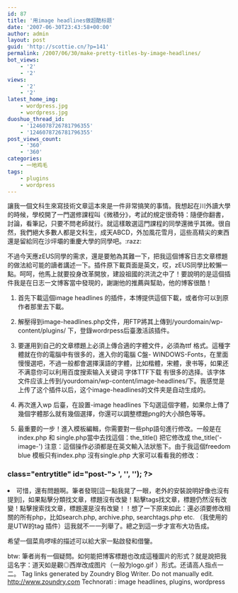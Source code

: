 ```yaml
---
id: 87
title: '用image headlines做超酷标题'
date: '2007-06-30T23:43:58+00:00'
author: admin
layout: post
guid: 'http://scottie.cn/?p=141'
permalink: /2007/06/30/make-pretty-titles-by-image-headlines/
bot_views:
    - '2'
    - '2'
views:
    - '2'
    - '2'
latest_home_img:
    - wordpress.jpg
    - wordpress.jpg
duoshuo_thread_id:
    - '1246078726781796355'
    - '1246078726781796355'
post_views_count:
    - '360'
    - '360'
categories:
    - 一地鸡毛
tags:
    - plugins
    - wordpress
---
```

讓我一個文科生來寫技術文章這本來是一件非常搞笑的事情。我想起在川外讀大學的時候，學校開了一門選修課程叫《微積分》，考試的規定很奇特：隨便你翻書，討論，看筆記，只要不問老師就行。就這樣敢選這門課程的同學還微乎其微。很自然，我們絕大多數人都是文科生，成天ABCD，外加風花雪月，這些高精尖的東西還是留給同在沙坪壩的重慶大學的同學吧。:razz:

不過今天應zEUS同學的需求，還是要勉為其難一下，把我這個博客日志文章標題的做法給可能的讀者講述一下。插件原下載頁面是英文，哎，zEUS同學比較懶一點。呵呵，他馬上就要投身改革開放，建設祖國的洪流之中了！要說明的是這個插件我是在日志一文博客當中發現的，謝謝他的推薦與幫助，他的博客很酷！

1. 首先下載這個image headlines 的插件，本博提供這個下載，或者你可以到原作者那里去下載。

2. 解壓得到image-headlines.php文件，用FTP將其上傳到/yourdomain/wp-content/plugins/ 下，登錄wordrpess后臺激活該插件。

3. 要運用到自己的文章標題上必須上傳合適的字體文件，必須為ttf 格式。這種字體就在你的電腦中有很多的，進入你的電腦 C盤- WINDOWS-Fonts，在里面慢慢選吧，不過一般都會選擇漢語的字體，比如楷體，宋體，隶书等，如果还不满意你可以利用百度搜索输入关键词 字体TTF下载 有很多的选择。该字体文件应该上传到/yourdomain/wp-content/image-headlines/下。我感觉是上传了这个插件以后，这个image-headlines的文件夹是自动生成的。

4. 再次進入wp 后臺，在設置-image headlines 下勾選這個字體，如果你上傳了幾個字體那么就有幾個選擇，你還可以調整標題png的大小顏色等等。

5. 最重要的一步！進入模板編輯，你需要對一些php語句進行修改。一般是在index.php 和 single.php當中去找這個：the_title() 把它修改成 the_title('-image-') 注意：這個操作必須都是在英文輸入法狀態下。由于我這個freedom blue 模板只有index.php 沒有single.php 大家可以看看我的修改：

<?php if (have_posts()) : while (have_posts()) : the_post(); ?>
<div class="entry">
<h3 <?php if (is_page()) echo 'style="margin-bottom: 20px;" ' ?>class="entrytitle" id="post-<?php the_ID(); ?>"><a title="到《<?php the_title(); ?>》的固定链接" href="<?php the_permalink() ?>" rel="bookmark"><?php the_title('-image-'); ?></a> <?php edit_post_link('<img class="editpost" alt="Edit" src="' . get_bloginfo('template_directory') . '/images/edit.gif" />', '', ''); ?></h3>
<div class="entrymeta1">
<?php
（紅色為標識）好了，這樣就做好了很酷的文章標題了，看看效果吧。

6. 可惜，還有問題啊。筆者發現[這一點我晃了一眼，老外的安裝說明好像也沒有提到]，如果點擊分類找文章，標題沒有改變！點擊tags找文章，標題仍然沒有改變！點擊搜索找文章，標題還是沒有改變！！想了一下原來如此：還必須要修改相關的所有php，比如search.php, archive.php, searchtags.php etc. （我使用的是UTW的tag 插件）這我就不一一列舉了。總之到這一步才宣布大功告成。

希望一個菜鳥啰嗦的描述可以給大家一點啟發和借鑒。

btw: 筆者尚有一個疑問。如何能把博客標題也改成這種圖片的形式？就是說把我這名字：道天如是觀◎西岸改成图片（一般为logo.gif ）形式。还请高人指点一二。
 Tag links generated by Zoundry Blog Writer. Do not manually edit. http://www.zoundry.com 
Technorati : image headlines, plugins, wordpress